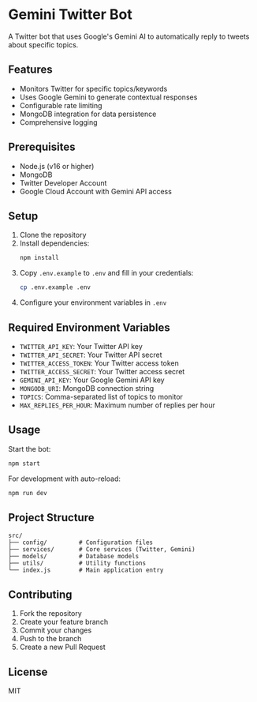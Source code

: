 # Gemini Twitter Bot

A Twitter bot that uses Google's Gemini AI to automatically reply to tweets about specific topics.

## Features

- Monitors Twitter for specific topics/keywords
- Uses Google Gemini to generate contextual responses
- Configurable rate limiting
- MongoDB integration for data persistence
- Comprehensive logging

## Prerequisites

- Node.js (v16 or higher)
- MongoDB
- Twitter Developer Account
- Google Cloud Account with Gemini API access

## Setup

1. Clone the repository
2. Install dependencies:
   ```bash
   npm install
   ```
3. Copy `.env.example` to `.env` and fill in your credentials:
   ```bash
   cp .env.example .env
   ```
4. Configure your environment variables in `.env`

## Required Environment Variables

- `TWITTER_API_KEY`: Your Twitter API key
- `TWITTER_API_SECRET`: Your Twitter API secret
- `TWITTER_ACCESS_TOKEN`: Your Twitter access token
- `TWITTER_ACCESS_SECRET`: Your Twitter access secret
- `GEMINI_API_KEY`: Your Google Gemini API key
- `MONGODB_URI`: MongoDB connection string
- `TOPICS`: Comma-separated list of topics to monitor
- `MAX_REPLIES_PER_HOUR`: Maximum number of replies per hour

## Usage

Start the bot:
```bash
npm start
```

For development with auto-reload:
```bash
npm run dev
```

## Project Structure

```
src/
├── config/         # Configuration files
├── services/       # Core services (Twitter, Gemini)
├── models/         # Database models
├── utils/          # Utility functions
└── index.js        # Main application entry
```

## Contributing

1. Fork the repository
2. Create your feature branch
3. Commit your changes
4. Push to the branch
5. Create a new Pull Request

## License

MIT